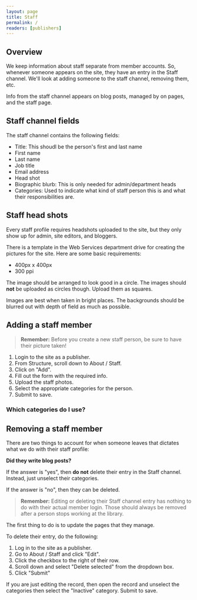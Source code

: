 ```yaml
---
layout: page
title: Staff
permalink: /
readers: [publishers]
---
```


## Overview

We keep information about staff separate from member accounts. So, whenever someone appears on the site, they have an entry in the Staff channel. We'll look at adding someone to the staff channel, removing them, etc.

Info from the staff channel appears on blog posts, managed by on pages, and the staff page.

## Staff channel fields

The staff channel contains the following fields:

- Title: This shoudl be the person's first and last name
- First name
- Last name
- Job title
- Email address
- Head shot
- Biographic blurb: This is only needed for admin/department heads
- Categories: Used to indicate what kind of staff person this is and what their responsibilities are.

## Staff head shots

Every staff profile requires headshots uploaded to the site, but they only show up for admin, site editors, and bloggers.

There is a template in the Web Services department drive for creating the pictures for the site. Here are some basic requirements:

- 400px x 400px
- 300 ppi

The image should be arranged to look good in a circle. The images should **not** be uploaded as circles though. Upload them as squares.

Images are best when taken in bright places. The backgrounds should be blurred out with depth of field as much as possible.

## Adding a staff member

> **Remember:** Before you create a new staff person, be sure to have their picture taken!

1. Login to the site as a publisher.
2. From Structure, scroll down to About / Staff.
3. Click on "Add".
4. Fill out the form with the required info.
5. Upload the staff photos.
6. Select the appropriate categories for the person.
7. Submit to save.

### Which categories do I use?



## Removing a staff member

There are two things to account for when someone leaves that dictates what we do with their staff profile:

**Did they write blog posts?** 

If the answer is "yes", then **do not** delete their entry in the Staff channel. Instead, just unselect their categories.

If the answer is "no", then they can be deleted.

> **Remember:** Editing or deleting their Staff channel entry has nothing to do with their actual member login. Those should always be removed after a person stops working at the library.

The first thing to do is to update the pages that they manage.

To delete their entry, do the following:

1. Log in to the site as a publisher. 
2. Go to About / Staff and click "Edit".
3. Click the checkbox to the right of their row.
4. Scroll down and select "Delete selected" from the dropdown box.
5. Click "Submit"

If you are just editing the record, then open the record and unselect the categories then select the "Inactive" category. Submit to save.